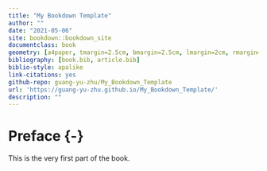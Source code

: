 ```yaml
--- 
title: "My Bookdown Template"
author: ""
date: "2021-05-06"
site: bookdown::bookdown_site
documentclass: book
geometry: [a4paper, tmargin=2.5cm, bmargin=2.5cm, lmargin=2cm, rmargin=2cm]
bibliography: [book.bib, article.bib]
biblio-style: apalike
link-citations: yes
github-repo: guang-yu-zhu/My_Bookdown_Template
url: 'https://guang-yu-zhu.github.io/My_Bookdown_Template/'
description: ""
---
```


# Preface {-}

This is the very first part of the book.
